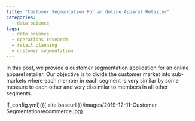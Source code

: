 ```yaml
---
title: "Customer Segmentation For an Online Apparel Retailer"
categories:
  - data science
tags:
  - data science
  - operations research
  - retail planning
  - customer segmentation
--- 
```


In this post, we provide a customer segmentation application for an online apparel retailer. 
Our objective is to divide the customer market into sub-markets 
where each member in each segment is very similar
by some measure to each other and very dissimilar to members
in all other segments.

![_config.yml]({{ site.baseurl }}/images/2019-12-11-Customer Segmentation/ecommerce.jpg)





